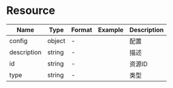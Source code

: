 # Resource





| Name | Type | Format | Example | Description |
| ---- | ---- | ------ | ------- | ----------- |
| config | object |  -  |  | 配置 |
| description | string |  -  |  | 描述 |
| id | string |  -  |  | 资源ID |
| type | string |  -  |  | 类型 |

